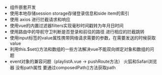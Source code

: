- 组件嵌套开发
- 使用本地存储session storage存储登录信息和side item的索引
- 使用 axios 进行拦截请求和响应
- 使用vue的内置过滤器filters实现毫秒时间戳转为年月日时间
- 使用路由中的导航守卫判断是否登录和前往的路径 进行相应的拦截跳转
- 使用input标签的value属性携带网络请求需要的参数，在需要发送的时候获取value
- 利用this.$set()方法和数组的一些方法解决vue不能双向绑定对象和数组的问题
- event对象的兼容问题（playlistA.vue -> pushRoute方法） 火狐和Safari浏览器 没有path属性 要通过composedPath()方法获取path
